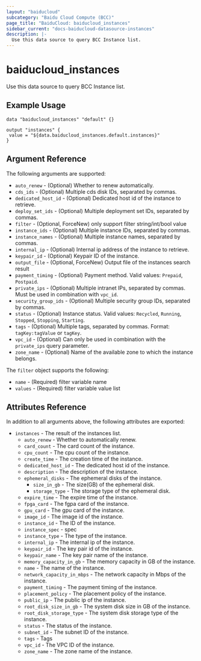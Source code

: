 ```yaml
---
layout: "baiducloud"
subcategory: "Baidu Cloud Compute (BCC)"
page_title: "BaiduCloud: baiducloud_instances"
sidebar_current: "docs-baiducloud-datasource-instances"
description: |-
  Use this data source to query BCC Instance list.
---
```


# baiducloud_instances

Use this data source to query BCC Instance list.

## Example Usage

```hcl
data "baiducloud_instances" "default" {}

output "instances" {
 value = "${data.baiducloud_instances.default.instances}"
}
```

## Argument Reference

The following arguments are supported:

* `auto_renew` - (Optional) Whether to renew automatically.
* `cds_ids` - (Optional) Multiple cds disk IDs, separated by commas.
* `dedicated_host_id` - (Optional) Dedicated host id of the instance to retrieve.
* `deploy_set_ids` - (Optional) Multiple deployment set IDs, separated by commas.
* `filter` - (Optional, ForceNew) only support filter string/int/bool value
* `instance_ids` - (Optional) Multiple instance IDs, separated by commas.
* `instance_names` - (Optional) Multiple instance names, separated by commas.
* `internal_ip` - (Optional) Internal ip address of the instance to retrieve.
* `keypair_id` - (Optional) Keypair ID of the instance.
* `output_file` - (Optional, ForceNew) Output file of the instances search result
* `payment_timing` - (Optional) Payment method. Valid values: `Prepaid`, `Postpaid`.
* `private_ips` - (Optional) Multiple intranet IPs, separated by commas. Must be used in combination with `vpc_id`.
* `security_group_ids` - (Optional) Multiple security group IDs, separated by commas.
* `status` - (Optional) Instance status. Valid values: `Recycled`, `Running`, `Stopped`, `Stopping`, `Starting`.
* `tags` - (Optional) Multiple tags, separated by commas. Format: `tagKey:tagValue` or `tagKey`.
* `vpc_id` - (Optional) Can only be used in combination with the `private_ips` query parameter.
* `zone_name` - (Optional) Name of the available zone to which the instance belongs.

The `filter` object supports the following:

* `name` - (Required) filter variable name
* `values` - (Required) filter variable value list

## Attributes Reference

In addition to all arguments above, the following attributes are exported:

* `instances` - The result of the instances list.
  * `auto_renew` - Whether to automatically renew.
  * `card_count` - The card count of the instance.
  * `cpu_count` - The cpu count of the instance.
  * `create_time` - The creation time of the instance.
  * `dedicated_host_id` - The dedicated host id of the instance.
  * `description` - The description of the instance.
  * `ephemeral_disks` - The ephemeral disks of the instance.
    * `size_in_gb` - The size(GB) of the ephemeral disk.
    * `storage_type` - The storage type of the ephemeral disk.
  * `expire_time` - The expire time of the instance.
  * `fpga_card` - The fgpa card of the instance.
  * `gpu_card` - The gpu card of the instance.
  * `image_id` - The image id of the instance.
  * `instance_id` - The ID of the instance.
  * `instance_spec` - spec
  * `instance_type` - The type of the instance.
  * `internal_ip` - The internal ip of the instance.
  * `keypair_id` - The key pair id of the instance.
  * `keypair_name` - The key pair name of the instance.
  * `memory_capacity_in_gb` - The memory capacity in GB of the instance.
  * `name` - The name of the instance.
  * `network_capacity_in_mbps` - The network capacity in Mbps of the instance.
  * `payment_timing` - The payment timing of the instance.
  * `placement_policy` - The placement policy of the instance.
  * `public_ip` - The public ip of the instance.
  * `root_disk_size_in_gb` - The system disk size in GB of the instance.
  * `root_disk_storage_type` - The system disk storage type of the instance.
  * `status` - The status of the instance.
  * `subnet_id` - The subnet ID of the instance.
  * `tags` - Tags
  * `vpc_id` - The VPC ID of the instance.
  * `zone_name` - The zone name of the instance.


